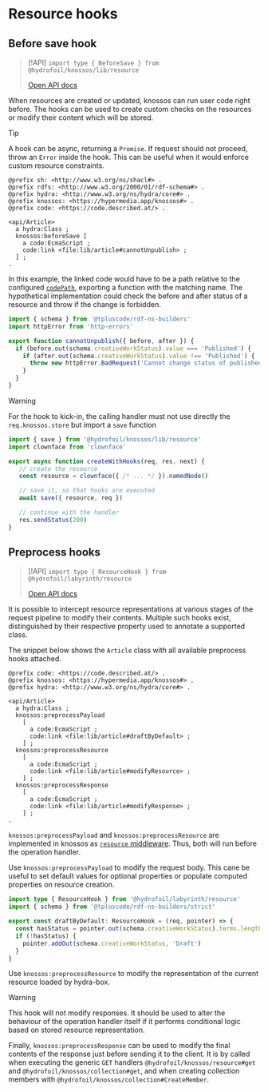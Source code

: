 # Resource hooks

## Before save hook

> [!API]
> `import type { BeforeSave } from @hydrofoil/knossos/lib/resource`
>
> [Open API docs](/api/interfaces/_hydrofoil_knossos_lib_resource.beforesave.html)

When resources are created or updated, knossos can run user code right before. The hooks can be used to create custom checks on the resources or modify their content which will be stored.

> [!TIP]
> A hook can be async, returning a `Promise`. If request should not proceed, throw an `Error` inside the hook. This can be useful when it would enforce custom resource constraints.

```turtle
@prefix sh: <http://www.w3.org/ns/shacl#> .
@prefix rdfs: <http://www.w3.org/2000/01/rdf-schema#> .
@prefix hydra: <http://www.w3.org/ns/hydra/core#> .
@prefix knossos: <https://hypermedia.app/knossos#> .
@prefix code: <https://code.described.at/> .

<api/Article>
  a hydra:Class ;
  knossos:beforeSave [
    a code:EcmaScript ;
    code:link <file:lib/article#cannotUnpublish> ;
  ] ;
.
```

In this example, the linked code would have to be a path relative to the configured [`codePath`](/api/interfaces/_hydrofoil_knossos_server.options.html#codepath), exporting a function with the matching name. The hypothetical implementation could check the before and after status of a resource and throw if the change is forbidden.

```javascript
import { schema } from '@tpluscode/rdf-ns-builders'
import httpError from 'http-errors'

export function cannotUnpublish({ before, after }) {
  if (before.out(schema.creativeWorkStatus).value === 'Published') {
    if (after.out(schema.creativeWorkStatus).value !== 'Published') {
      throw new httpError.BadRequest('Cannot change status of published article')
    }
  }
}
```

> [!WARNING]
> For the hook to kick-in, the calling handler must not use directly the `req.knossos.store` but import a `save` function
>
> ```javascript
> import { save } from '@hydrofoil/knossos/lib/resource'
> import clownface from 'clownface' 
>
> export async function createWithHooks(req, res, next) {
>    // create the resource    
>    const resource = clownface({ /* ... */ }).namedNode()
>
>    // save it, so that hooks are executed
>    await save({ resource, req })
>
>    // continue with the handler
>    res.sendStatus(200)
> }
> ```

## Preprocess hooks

> [!API]
> `import type { ResourceHook } from @hydrofoil/labyrinth/resource`
>
> [Open API docs](/api/interfaces/_hydrofoil_labyrinth_resource.ResourceHook.html)

It is possible to intercept resource representations at various stages of the request pipeline to modify their contents. Multiple such hooks exist, distinguished by their respective property used to annotate a supported class.

The snippet below shows the `Article` class with all available preprocess hooks attached.

```turtle
@prefix code: <https://code.described.at/> .
@prefix knossos: <https://hypermedia.app/knossos#> .
@prefix hydra: <http://www.w3.org/ns/hydra/core#> .

<api/Article>
  a hydra:Class ;
  knossos:preprocessPayload
    [
      a code:EcmaScript ;
      code:link <file:lib/article#draftByDefault> ;
    ] ;
  knossos:preprocessResource
    [
      a code:EcmaScript ;
      code:link <file:lib/article#modifyResource> ;
    ] ;
  knossos:preprocessResponse
    [
      a code:EcmaScript ;
      code:link <file:lib/article#modifyResponse> ;
    ] ;
.
```

`knossos:preprocessPayload` and `knossos:preprocessResource` are implemented in knossos as [`resource` middleware](../knossos/configuration#middleware). Thus, both will run before the operation handler.

Use `knossos:preprocessPayload` to modify the request body. This cane be useful to set default values for optional properties or populate computed properties on resource creation.

```typescript
import type { ResourceHook } from '@hydrofoil/labyrinth/resource' 
import { schema } from '@tpluscode/rdf-ns-builders/strict'

export const draftByDefault: ResourceHook = (req, pointer) => {
  const hasStatus = pointer.out(schema.creativeWorkStatus).terms.length > 0
  if (!hasStatus) {
    pointer.addOut(schema.creativeWorkStatus, 'Draft')
  }
}
```

Use `knossos:preprocessResource` to modify the representation of the current resource loaded by hydra-box.

> [!WARNING]
> This hook will not modify responses. It should be used to alter the behaviour of the operation handler itself if it performs conditional logic based on stored resource representation.

Finally, `knossos:preprocessResponse` can be used to modify the final contents of the response just before sending it to the client. It is by called when executing the generic `GET` handlers `@hydrofoil/knossos/resource#get` and `@hydrofoil/knossos/collection#get`, and when creating collection members with `@hydrofoil/knossos/collection#CreateMember`.
